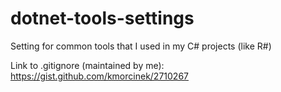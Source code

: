 # dotnet-tools-settings
Setting for common tools that I used in my C# projects (like R#)


Link to .gitignore (maintained by me): https://gist.github.com/kmorcinek/2710267
